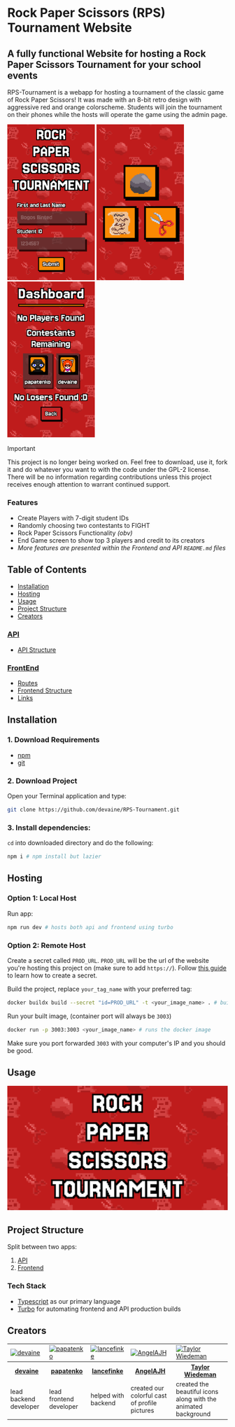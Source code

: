 # Rock Paper Scissors (RPS) Tournament Website

## A fully functional Website for hosting a Rock Paper Scissors Tournament for your school events

RPS-Tournament is a webapp for hosting a tournament of the classic game of Rock Paper Scissors! It was made with an 8-bit retro design with aggressive red and orange colorscheme. Students will join the tournament on their phones while the hosts will operate the game using the admin page.

<img src="./screenshots/landing.png" width="200" alt="Landing Page"> <img src="./screenshots/play.png" width="200" alt="Play Page"> <img src="./screenshots/dashboard.png" width="200" alt="Dashboard Page">

> [!IMPORTANT]
> This project is no longer being worked on. Feel free to download, use it, fork it and do whatever you want to with the code under the GPL-2 license. There will be no information regarding contributions unless this project receives enough attention to warrant continued support.

### Features

- Create Players with 7-digit student IDs
- Randomly choosing two contestants to FIGHT
- Rock Paper Scissors Functionality _(obv)_
- End Game screen to show top 3 players and credit to its creators
- _More features are presented within the Frontend and API `README.md` files_

## Table of Contents

- [Installation](#installation)
- [Hosting](#hosting)
- [Usage](#usage)
- [Project Structure](#project-structure)
- [Creators](#creators)

### [API](./apps/api/README.md)

- [API Structure](./apps/api/README.md#api-structure)

### [FrontEnd](./apps/frontend/README.md)

- [Routes](./apps/frontend/README.md#routes)
- [Frontend Structure](./apps/frontend/README.md#frontend-structure)
- [Links](./apps/frontend/README.md#links)

## Installation

### 1. Download Requirements

- [npm](https://docs.npmjs.com/downloading-and-installing-node-js-and-npm)
- [git](https://git-scm.com/downloads)

### 2. Download Project

Open your Terminal application and type:

```sh
git clone https://github.com/devaine/RPS-Tournament.git
```

### 3. Install dependencies:

`cd` into downloaded directory and do the following:

```sh
npm i # npm install but lazier
```

## Hosting

### Option 1: Local Host

Run app:

```sh
npm run dev # hosts both api and frontend using turbo
```

### Option 2: Remote Host

Create a secret called `PROD_URL`. `PROD_URL` will be the url of the website you're hosting this project on (make sure to add `https://`). Follow [this guide](https://www.youtube.com/watch?v=aK6sJDOn2Hc) to learn how to create a secret.

Build the project, replace `your_tag_name` with your preferred tag:

```sh
docker buildx build --secret "id=PROD_URL" -t <your_image_name> . # builds project using your secret
```

Run your built image, (container port will always be `3003`)

```sh
docker run -p 3003:3003 <your_image_name> # runs the docker image
```

Make sure you port forwarded `3003` with your computer's IP and you should be good.

## Usage

[![Rock Paper Scissors(RPS) Tournament DEMO](./screenshots/thumbnail.png)](https://www.youtube.com/watch?v=pilOqmKyrKA)

## Project Structure

Split between two apps:

1. [API](./apps/api/README.md#api-structure)
2. [Frontend](./apps/frontend/README.md#frontend-structure)

### Tech Stack

- [Typescript](https://www.typescriptlang.org/) as our primary language
- [Turbo](https://turborepo.com/) for automating frontend and API production builds

## Creators

<table>
  <tr>
    <td>
      <a href="https://github.com/devaine">
        <img src="https://github.com/devaine.png?size=100" width="100" alt="devaine">
      </a>
    </td>
    <td>
      <a href="https://github.com/papatenko">
        <img src="https://github.com/papatenko.png?size=100" width="100" alt="papatenko">
      </a>
    </td>
    <td>
      <a href="https://github.com/lancefinke">
        <img src="https://github.com/lancefinke.png?size=100" width="100" alt="lancefinke">
      </a>
    </td>
    <td>
      <a href="https://github.com/AngelAJH">
        <img src="https://github.com/AngelAJH.png?size=100" width="100" alt="AngelAJH">
      </a>
    </td>
    <td>
      <a href="https://ko-fi.com/tokkistrinkets">
        <img src="https://cdn.ko-fi.com/cdn/useruploads/9dbfe1fd-8b3b-485d-a202-12a9122bed24.png" width="100" alt="Taylor Wiedeman">
      </a>
    </td>
  </tr>
  <tr>
    <th><a href="https://github.com/devaine">devaine</a></th>
    <th><a href="https://github.com/papatenko">papatenko</a></th>
    <th><a href="https://github.com/lancefinke">lancefinke</a></th>
    <th><a href="https://github.com/AngelAJH">AngelAJH</a></th>
    <th><a href="https://ko-fi.com/tokkistrinkets">Taylor Wiedeman</a></th>
  </tr>
  <tr>
    <td>lead backend developer</td>
    <td>lead frontend developer</td>
    <td>helped with backend</td>
    <td>created our colorful cast of profile pictures</td>
    <td>created the beautiful icons along with the animated background</td>
  </tr>
</table>
